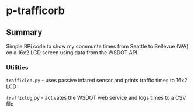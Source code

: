 p-trafficorb
=============

## Summary

Simple RPi code to show my communte times from Seattle to Bellevue (WA) on a 16x2 LCD screen using data from the WSDOT API.

### Utilities

`trafficlcd.py` - uses passive infared sensor and prints traffic times to 16x2 LCD

`trafficlog`.py - activates the WSDOT web service and logs times to a CSV file

